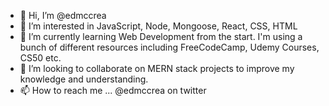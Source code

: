 - 👋 Hi, I’m @edmccrea
- 👀 I’m interested in JavaScript, Node, Mongoose, React, CSS, HTML
- 🌱 I’m currently learning Web Development from the start. I'm using a bunch of different resources including FreeCodeCamp, Udemy Courses, CS50 etc.
- 💞️ I’m looking to collaborate on MERN stack projects to improve my knowledge and understanding.
- 📫 How to reach me ... @edmccrea on twitter

<!---
edmccrea/edmccrea is a ✨ special ✨ repository because its `README.md` (this file) appears on your GitHub profile.
You can click the Preview link to take a look at your changes.
--->
